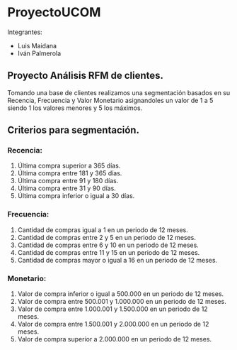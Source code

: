 # ProyectoUCOM
Integrantes:
- Luis Maidana
- Iván Palmerola

## Proyecto Análisis RFM de clientes.
Tomando una base de clientes realizamos una segmentación basados en su Recencia, Frecuencia y Valor Monetario
asignandoles un valor de 1 a 5 siendo 1 los valores menores y 5 los máximos.

## Criterios para segmentación.
### Recencia:
  1. Última compra superior a 365 días.
  2. Última compra entre 181 y 365 días.
  3. Última compra entre 91 y 180 días.
  4. Última compra entre 31 y 90 días.
  5. Última compra inferior o igual a 30 días.

### Frecuencia:
  1. Cantidad de compras igual a 1 en un periodo de 12 meses.
  2. Cantidad de compras entre 2 y 5 en un periodo de 12 meses.
  3. Cantidad de compras entre 6 y 10 en un periodo de 12 meses.
  4. Cantidad de compras entre 11 y 15 en un periodo de 12 meses.
  5. Cantidad de compras mayor o igual a 16 en un periodo de 12 meses.

### Monetario:
  1. Valor de compra inferior o igual a 500.000 en un periodo de 12 meses.
  2. Valor de compra entre 500.001 y 1.000.000 en un periodo de 12 meses.
  3. Valor de compra entre 1.000.001 y 1.500.000 en un periodo de 12 meses.
  4. Valor de compra entre 1.500.001 y 2.000.000 en un periodo de 12 meses.
  5. Valor de compra superior a 2.000.000 en un periodo de 12 meses.
